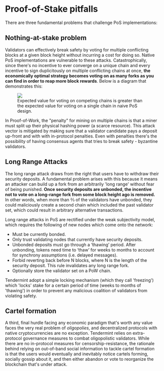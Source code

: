 # Proof-of-Stake pitfalls

There are three fundamental problems that challenge PoS implementations:

## Nothing-at-stake problem

Validators can effectively break safety by voting for multiple conflicting
blocks at a given block height without incurring a cost for doing so. Native
PoS implementations are vulnerable to these attacks. Catastrophically, since
there's no incentive to ever converge on a unique chain and every incentive to
sign duplicitously on multiple conflicting chains at once, **the economically
optimal strategy becomes voting on as many forks as you can find in order to
reap more block rewards**. Below is a diagram that demonstrates this:

<figure> <img src="/assets/images/nothing-at-stake.png" > <figcaption>Expected
value for voting on competing chains is greater than the expected value for
voting on a single chain in naive PoS design.</figcaption> </figure>

In Proof-of-Work, the "penalty" for mining on multiple chains is that a miner
must split up their physical hashing power (a scarce resource). This attack
vector is mitigated by making sure that a validator candidate pays a deposit
up-front and with with in-protocol penalties. Even with penalties there's the
possibility of having consensus agents that tries to break safety - byzantine
validators.

## Long Range Attacks

The long range attack draws from the right that users have to withdraw their
security deposits. A fundamental problem arises with this because it means an
attacker can build up a fork from an arbitrarily 'long range' without fear of
being punished. **Once security deposits are unbonded, the incentive not to
vote on a long-range fork from some block height ago is removed.** In other
words, when more than ⅔ of the validators have unbonded, they could maliciously
create a second chain which included the past validator set, which could result
in arbitrary alternative transactions.

Long range attacks in PoS are rectified under the weak subjectivity model,
which requires the following of new nodes which come onto the network:

- Must be currently bonded.
- Only trust validating nodes that currently have security deposits.
- Unbonded deposits must go through a ‘thawing’ period. After unbonding, tokens
  need time to ‘thaw’ for weeks to months to account for synchrony assumptions
  (i.e. delayed messages).
- Forbid reverting back before N blocks, where N is the length of the security
  deposit. This rule invalidates any long range fork.
- Optionally store the validator set on a PoW chain.

Tendermint adopt a simple locking mechanism (which they call 'freezing') which
'locks' stake for a certain period of time (weeks to months of 'thawing') in
order to prevent any malicious coalition of validators from violating safety.

## Cartel formation

A third, final hurdle facing any economic paradigm that's worth any value faces
the very real problem of _oligopolies_, and decentralized protocols with native
cryptocurrencies are no exception. Tendermint relies on extra-protocol
governance measures to combat oligopolistic validators. While there are no
in-protocol measures for censorship-resistance, the rationale behind relying on
out-of-band social information to tackle cartel formation is that the users
would eventually and inevitably notice cartels forming, socially gossip about
it, and then either abandon or vote to reorganize the blockchain that's under
attack.

</br></br>
